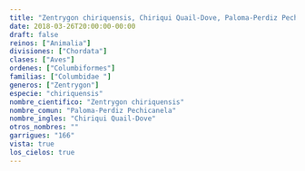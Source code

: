 ```yaml
---
title: "Zentrygon chiriquensis, Chiriqui Quail-Dove, Paloma-Perdiz Pechicanela"
date: 2018-03-26T20:00:00-00:00
draft: false
reinos: ["Animalia"]
divisiones: ["Chordata"]
clases: ["Aves"]
ordenes: ["Columbiformes"]
familias: ["Columbidae "]
generos: ["Zentrygon"]
especie: "chiriquensis"
nombre_cientifico: "Zentrygon chiriquensis"
nombre_comun: "Paloma-Perdiz Pechicanela"
nombre_ingles: "Chiriqui Quail-Dove"
otros_nombres: ""
garrigues: "166"
vista: true
los_cielos: true
---
```

